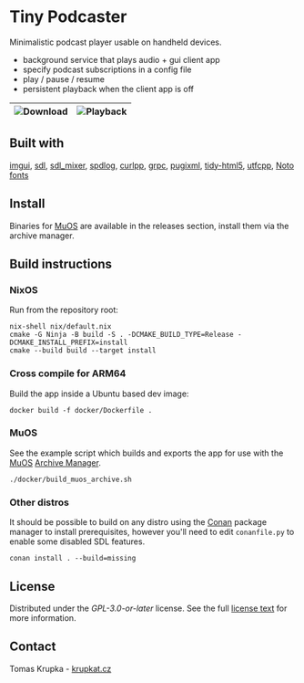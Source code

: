 # Tiny Podcaster

Minimalistic podcast player usable on handheld devices.
 - background service that plays audio + gui client app
 - specify podcast subscriptions in a config file
 - play / pause / resume
 - persistent playback when the client app is off

![Download](https://gist.githubusercontent.com/krupkat/2f44804c3e60d32ff247a1006738fd06/raw/a2dbc9b595fb23a46269d2a68f5bce95fd5805c6/screen1.png) | ![Playback](https://gist.githubusercontent.com/krupkat/2f44804c3e60d32ff247a1006738fd06/raw/a2dbc9b595fb23a46269d2a68f5bce95fd5805c6/screen2.png)
--- | ---

</div>

## Built with

[imgui](https://github.com/ocornut/imgui),
[sdl](https://github.com/libsdl-org/SDL),
[sdl_mixer](https://github.com/libsdl-org/SDL_mixer),
[spdlog](https://github.com/gabime/spdlog/),
[curlpp](https://github.com/jpbarrette/curlpp),
[grpc](https://grpc.io/),
[pugixml](https://github.com/zeux/pugixml),
[tidy-html5](https://github.com/htacg/tidy-html5),
[utfcpp](https://github.com/nemtrif/utfcpp),
[Noto fonts](https://fonts.google.com/noto)

## Install

Binaries for [MuOS](https://muos.dev/) are available in the releases section, install them via the archive manager.

## Build instructions

### NixOS

Run from the repository root:

```
nix-shell nix/default.nix
cmake -G Ninja -B build -S . -DCMAKE_BUILD_TYPE=Release -DCMAKE_INSTALL_PREFIX=install
cmake --build build --target install
```

### Cross compile for ARM64

Build the app inside a Ubuntu based dev image:

```
docker build -f docker/Dockerfile .
```

### MuOS

See the example script which builds and exports the app for use with the [MuOS](https://muos.dev/) [Archive Manager](https://muos.dev/help/archive).

```
./docker/build_muos_archive.sh
```

### Other distros

It should be possible to build on any distro using the [Conan](https://conan.io/) package manager to install prerequisites, however you'll need to edit `conanfile.py` to enable some disabled SDL features.

```
conan install . --build=missing
```

## License

Distributed under the *GPL-3.0-or-later* license. See the full [license text](https://github.com/krupkat/podcaster/blob/main/LICENSE) for more information.

## Contact

Tomas Krupka - [krupkat.cz](https://krupkat.cz)
